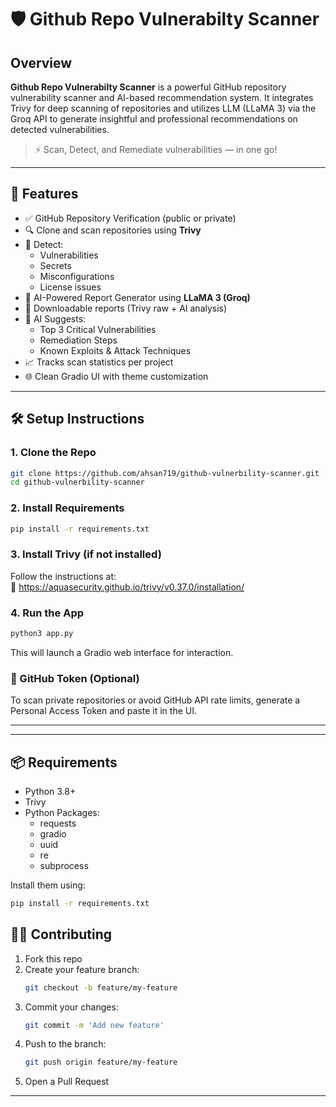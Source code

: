 # 🛡️ Github Repo Vulnerabilty Scanner

## Overview

**Github Repo Vulnerabilty Scanner** is a powerful GitHub repository vulnerability scanner and AI-based recommendation system. It integrates Trivy for deep scanning of repositories and utilizes LLM (LLaMA 3) via the Groq API to generate insightful and professional recommendations on detected vulnerabilities.

> ⚡ Scan, Detect, and Remediate vulnerabilities — in one go!

---

## 🚀 Features

- ✅ GitHub Repository Verification (public or private)
- 🔍 Clone and scan repositories using **Trivy**
- 📂 Detect:
  - Vulnerabilities
  - Secrets
  - Misconfigurations
  - License issues
- 🤖 AI-Powered Report Generator using **LLaMA 3 (Groq)**
- 📄 Downloadable reports (Trivy raw + AI analysis)
- 🧠 AI Suggests:
  - Top 3 Critical Vulnerabilities
  - Remediation Steps
  - Known Exploits & Attack Techniques
- 📈 Tracks scan statistics per project
- 🌐 Clean Gradio UI with theme customization

---

## 🛠️ Setup Instructions

### 1. Clone the Repo

```bash
git clone https://github.com/ahsan719/github-vulnerbility-scanner.git
cd github-vulnerbility-scanner
```

### 2. Install Requirements

```bash
pip install -r requirements.txt
```

### 3. Install Trivy (if not installed)

Follow the instructions at:  
🔗 https://aquasecurity.github.io/trivy/v0.37.0/installation/

### 4. Run the App

```bash
python3 app.py
```

This will launch a Gradio web interface for interaction.

### 🔐 GitHub Token (Optional)

To scan private repositories or avoid GitHub API rate limits, generate a Personal Access Token and paste it in the UI.

---


---

## 📦 Requirements

- Python 3.8+
- Trivy
- Python Packages:
  - requests
  - gradio
  - uuid
  - re
  - subprocess

Install them using:

```bash
pip install -r requirements.txt
```
## 👨‍💻 Contributing

1. Fork this repo  
2. Create your feature branch:  
   ```bash
   git checkout -b feature/my-feature
   ```
3. Commit your changes:  
   ```bash
   git commit -m 'Add new feature'
   ```
4. Push to the branch:  
   ```bash
   git push origin feature/my-feature
   ```
5. Open a Pull Request

---

